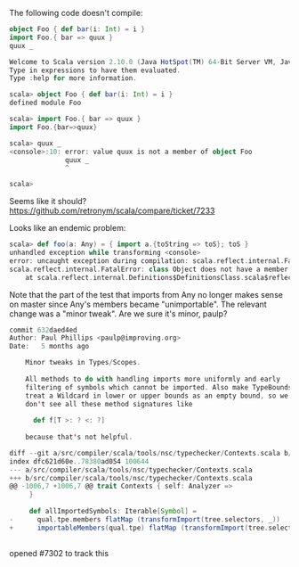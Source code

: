 The following code doesn't compile:

```scala
object Foo { def bar(i: Int) = i }
import Foo.{ bar => quux }
quux _
```

```scala
Welcome to Scala version 2.10.0 (Java HotSpot(TM) 64-Bit Server VM, Java 1.7.0_10).
Type in expressions to have them evaluated.
Type :help for more information.

scala> object Foo { def bar(i: Int) = i }
defined module Foo

scala> import Foo.{ bar => quux }
import Foo.{bar=>quux}

scala> quux _
<console>:10: error: value quux is not a member of object Foo
              quux _
              ^

scala> 
```

Seems like it should?
https://github.com/retronym/scala/compare/ticket/7233

Looks like an endemic problem:

```scala
scala> def foo(a: Any) = { import a.{toString => toS}; toS }
unhandled exception while transforming <console>
error: uncaught exception during compilation: scala.reflect.internal.FatalError
scala.reflect.internal.FatalError: class Object does not have a member toS
	at scala.reflect.internal.Definitions$DefinitionsClass.scala$reflect$internal$Definitions$DefinitionsClass$$fatalMissingSymbol(Definitions.scala:1028)
```
Note that the part of the test that imports from Any no longer makes sense on master since Any's members became "unimportable".
The relevant change was a "minor tweak". Are we sure it's minor, paulp?

```scala
commit 632daed4ed
Author: Paul Phillips <paulp@improving.org>
Date:   5 months ago

    Minor tweaks in Types/Scopes.
    
    All methods to do with handling imports more uniformly and early
    filtering of symbols which cannot be imported. Also make TypeBounds
    treat a Wildcard in lower or upper bounds as an empty bound, so we
    don't see all these method signatures like
    
      def f[T >: ? <: ?]
    
    because that's not helpful.

diff --git a/src/compiler/scala/tools/nsc/typechecker/Contexts.scala b/src/compiler/scala/tools/nsc/typechecker/Contexts.scala
index dfc621d60e..78380ad054 100644
--- a/src/compiler/scala/tools/nsc/typechecker/Contexts.scala
+++ b/src/compiler/scala/tools/nsc/typechecker/Contexts.scala
@@ -1006,7 +1006,7 @@ trait Contexts { self: Analyzer =>
     }
 
     def allImportedSymbols: Iterable[Symbol] =
-      qual.tpe.members flatMap (transformImport(tree.selectors, _))
+      importableMembers(qual.tpe) flatMap (transformImport(tree.selectors, _))
 

```
opened #7302 to track this

